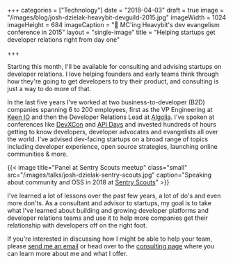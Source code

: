+++
categories = ["Technology"]
date = "2018-04-03"
draft = true
image = "/images/blog/josh-dzielak-heavybit-devguild-2015.jpg"
imageWidth = 1024
imageHeight = 684
imageCaption = "🎤 MC'ing Heavybit's dev evangelism conference in 2015"
layout = "single-image"
title = "Helping startups get developer relations right from day one"

+++

Starting this month, I'll be available for consulting and advising startups on developer relations. I love helping founders and early teams think through how they're going to get developers to try their product, and consulting is just a way to do more of that.

In the last five years I've worked at two business-to-developer (B2D) companies spanning 6 to 200 employees, first as the VP Engineering at [Keen IO](https://keen.io/) and then the Developer Relations Lead at [Algolia](https://algolia.com/). I've spoken at conferences like [DevXCon](https://devrel.net/developer-experience/scale-community-support-apis) and [API Days](https://speakerdeck.com/dzello/7-ways-to-search-for-a-camelcased-parameter-in-your-docs") and invested hundreds of hours getting to know developers, developer advocates and evangelists all over the world. I've advised dev-facing startups on a broad range of topics including developer experience, open source strategies, launching online communities & more.

{{< image title="Panel at Sentry Scouts meetup" class="small" src="/images/talks/josh-dzielak-sentry-scouts.jpg" caption="Speaking about community and OSS in 2018 at [Sentry Scouts](https://sentry.io/_/events/2018-01-17-sentry-scouts-1/)" >}}

I've learned a lot of lessons over the past few years, a lot of do's and even more don'ts. As a consultant and advisor to startups, my goal is to take what I've learned about building and growing developer platforms and developer relations teams and use it to help more companies get their relationship with developers off on the right foot.

If you're interested in discussing how I might be able to help your team, please [send me an email](josh@dzello.com) or head over to the [consulting page](/consulting) where you can learn more about me and what I offer.
